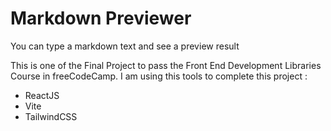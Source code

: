 # Markdown Previewer
You can type a markdown text and see a preview result

This is one of the Final Project to pass the Front End Development Libraries Course in freeCodeCamp. I am using this tools to complete this project :

- ReactJS
-  Vite
- TailwindCSS
